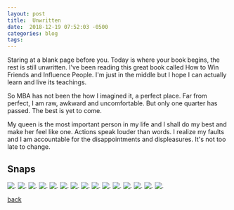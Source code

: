 ```yaml
---
layout: post
title:  Unwritten
date:  2018-12-19 07:52:03 -0500
categories: blog 
tags: 
---
```


Staring at a blank page before you. Today is where your book begins, the rest is still unwritten. I've been reading this great book called How to Win Friends and Influence People. I'm just in the middle but I hope I can actually learn and live its teachings.

So MBA has not been the how I imagined it, a perfect place. Far from perfect, I am raw, awkward and uncomfortable. But only one quarter has passed. The best is yet to come.

My queen is the most important person in my life and I shall do my best and make her feel like one. Actions speak louder than words. I realize my faults and I am accountable for the disappointments and displeasures. It's not too late to change.

## Snaps

![](/assets/img/1812/20181217-bike.jpg ".")
![](/assets/img/1812/20181217-crisoyeon.jpg ".")
![](/assets/img/1812/20181217-fambike.jpg ".")
![](/assets/img/1812/20181217-giraffe.jpg ".")
![](/assets/img/1812/20181217-hatemondays.jpg ".")
![](/assets/img/1812/20181217-zoo.jpg ".")
![](/assets/img/1812/20181217-zoomiami.jpg ".")
![](/assets/img/1812/20181217-zoomist.jpg ".")
![](/assets/img/1812/20181218-byemiami.jpg ".")
![](/assets/img/1812/20181218-theview.jpg ".")
![](/assets/img/1812/20181218-throne.jpg ".")
![](/assets/img/1812/20181219-baby.jpg ".")
![](/assets/img/1812/20181219-bighaircut.jpg ".")
![](/assets/img/1812/20181219-chilis.jpg ".")
![](/assets/img/1812/20181223-todoroki.jpg ".")

[back](/blog)
